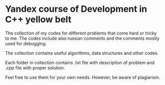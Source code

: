# Yandex course of Development in C++ yellow belt

 The collection of my codes for different problems that come hard or tricky to me. The codes include also russian comments and the comments mostly used for debugging.

 The collection contains useful algorithms, data structures and other codes.

 Each folder in collection contains .txt file with description of problem and .cpp file with proper solution.

 Feel free to use them for your own needs. However, be aware of plagiarism.
